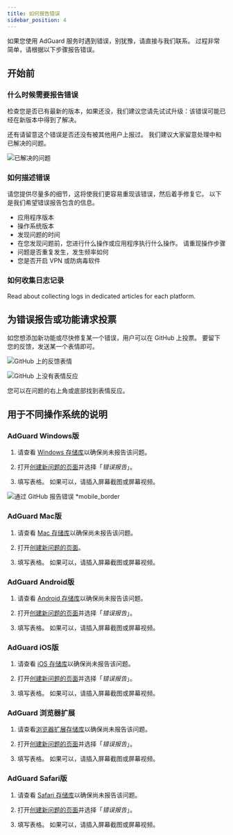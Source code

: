 ```yaml
---
title: 如何报告错误
sidebar_position: 4
---
```


如果您使用 AdGuard 服务时遇到错误，别犹豫，请直接与我们联系。 过程非常简单，请根据以下步骤报告错误。

## 开始前

### 什么时候需要报告错误

检查您是否已有最新的版本，如果还没，我们建议您请先试试升级：该错误可能已经在新版本中得到了解决。

还有请留意这个错误是否还没有被其他用户上报过。 我们建议大家留意处理中和已解决的问题。

![已解决的问题](https://cdn.adtidy.org/content/kb/ad_blocker/general/closed_issues.png)

### 如何描述错误

请您提供尽量多的细节，这将使我们更容易重现该错误，然后着手修复它。 以下是我们希望错误报告包含的信息。

- 应用程序版本
- 操作系统版本
- 发现问题的时间
- 在您发现问题前，您进行什么操作或应用程序执行什么操作。 请重现操作步骤
- 问题是否重复发生，发生频率如何
- 您是否开启 VPN 或防病毒软件

### 如何收集日志记录

Read about collecting logs in dedicated articles for each platform.

## 为错误报告或功能请求投票

如您想添加新功能或尽快修复某一个错误，用户可以在 GitHub 上投票。 要留下您的反馈，发送某一个表情即可。

![GitHub 上的反馈表情](https://cdn.adtidy.org/content/kb/ad_blocker/general/github_reaction.png)

![GitHub 上没有表情反应](https://cdn.adtidy.org/content/kb/ad_blocker/general/github_reaction2.png)

您可以在问题的右上角或底部找到表情反应。

## 用于不同操作系统的说明

### AdGuard Windows版

1. 请查看 [Windows 存储库](https://github.com/AdguardTeam/AdGuardforWindows/issues)以确保尚未报告该问题。

2. 打开[创建新问题的页面](https://github.com/AdguardTeam/AdguardForWindows/issues/new/choose)并选择「*错误报告*」。

3. 填写表格。 如果可以，请插入屏幕截图或屏幕视频。

![通过 GitHub 报告错误 *mobile_border](https://cdn.adtidy.org/content/kb/ad_blocker/general/windows_gh.png)

### AdGuard Mac版

1. 请查看 [Mac 存储库](https://github.com/AdguardTeam/AdGuardforMac/issues)以确保尚未报告该问题。

2. 打开[创建新问题的页面](https://github.com/AdguardTeam/AdguardForMac/issues/new)。

3. 填写表格。 如果可以，请插入屏幕截图或屏幕视频。

### AdGuard Android版

1. 请查看 [Android 存储库](https://github.com/AdguardTeam/AdGuardforAndroid/issues)以确保尚未报告该问题。

2. 打开[创建新问题的页面](https://github.com/AdguardTeam/AdguardForAndroid/issues/new/choose)并选择「*错误报告*」。

3. 填写表格。 如果可以，请插入屏幕截图或屏幕视频。

### AdGuard iOS版

1. 请查看 [iOS 存储库](https://github.com/AdguardTeam/AdGuardforiOS/issues)以确保尚未报告该问题。

2. 打开[创建新问题的页面](https://github.com/AdguardTeam/AdguardForiOS/issues/new/choose)并选择「*错误报告*」。

3. 填写表格。 如果可以，请插入屏幕截图或屏幕视频。

### AdGuard 浏览器扩展

1. 请查看[浏览器扩展存储库](https://github.com/AdguardTeam/AdguardBrowserExtension/issues/)以确保尚未报告该问题。

2. 打开[创建新问题的页面](https://github.com/AdguardTeam/AdguardBrowserExtension/issues/new/choose)并选择「*错误报告*」。

3. 填写表格。 如果可以，请插入屏幕截图或屏幕视频。

### AdGuard Safari版

1. 请查看 [Safari 存储库](https://github.com/AdguardTeam/AdGuardForSafari/issues)以确保尚未报告该问题。

2. 打开[创建新问题的页面](https://github.com/AdguardTeam/AdGuardForSafari/issues/new/choose)并选择「*错误报告*」。

3. 填写表格。 如果可以，请插入屏幕截图或屏幕视频。
